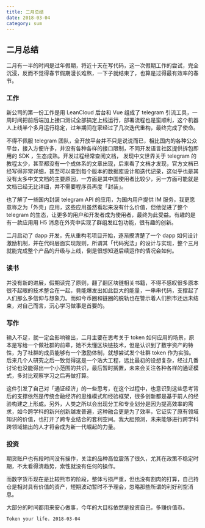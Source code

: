 ```yaml
---
title: 二月总结
date: 2018-03-04
category: sum
---
```

## 二月总结

二月有一半的时间是过年假期，将近十天在写代码，这一次假期工作的尝试，完全沉浸，反而不觉得春节假期漫长难熬，一下子就结束了，也算是过得最有效率的春节。

### 工作

新公司的第一份工作是用 LeanCloud 后台和 Vue 组成了 telegram 引流工具，一周时间把前后端加上接口测试全部搞定上线运行，部署流程也是蛮顺利，这个机器人上线半个多月运行稳定，过年期间在家经过了几次迭代重构，最终完成了使命。

不得不佩服 telegram 团队，全开放平台并不只是说说而已，相比国内的各种公众平台，接入方便许多，并没有各种各样的接口限制，不同开发语言社区提供拆包即用的 SDK ，生态成熟。开发过程经常查阅文档， 发现中文世界关于 telegram 的教程太少，甚至都没有一个成体系的文章出现，后来看了文档才发现，官方文档已经写得非常详细，甚至可以查到每个版本的数据库设计和迭代记录，这似乎也是其没有太多中文文档的主要原因，一方面是其中国使用者比较少，另一方面可能就是文档已经无比详细，并不需要程序员再度「封装」。

也了解了一些国内封装 telegram API 的应用，为国内用户提供 IM 服务，我更愿意称之为「外壳」应用，这些应用虽然看起来没有什么价值，但他促进了整个 telegram 的生态，让更多的用户和开发者成为使用者，最终为此受益。有趣的是有一款应用用 H5 消息在外壳中实现了群组发红包功能，很有趣的创新。

二月启动了 dapp 开发，先从重构老项目开始，逐渐摸清楚了一个 dapp 如何设计激励机制，并在代码层面实现规则，所谓其「代码宪法」的设计与实现，整个三月就能完成整个产品的升级与上线，倒是很想知道后续运作的情况会如何。



### 读书

并没有新的进展，假期读完了原则，翻了翻区块链相关书籍，不得不感叹很多原本很不起眼的技术整合在一起，竟能爆发出如此巨大的能量，一串串代码，支撑起了人们那么多信仰与想象力。而如今币圈和链圈的脱轨也在警示着人们熊市还远未结束，对自己而言，沉心学习做事是首要的。



### 写作

输入不足，就一定会影响输出，二月主要在思考关于 token 如何应用的场景，原本是写给一个做社群的前辈，她不太懂区块链技术，但是认识到了数字资产的特性，为了社群的成员能够有一个激励体制，就想尝试发个社群 token 作为实验。后来几个人研究之后一致觉得这是一个浩大工程，远比最初的设想复杂，经过几番讨论也没能得出一个小范围的共识，最后暂时搁置，未来会关注各种各样的通证模式，多对比观察学习之后再做打算。

这件引发了自己对「通证经济」的一些思考，在这个过程中，也意识到这些思考背后的支撑依然是传统金融经济的思维模式和经验框架，很多创新都是基于前人的经验构建之上形成。另外，人类之所以会出现分工和专业划分是因为提高效率的需求，如今跨学科的新兴创新越发普遍，这种融合更是为了效率，它证实了原有领域知识的价值，也打开了跨专业结合的套利空间。我大胆预测，未来能够进行跨学科跨领域输出的人才将会成为新一代崛起的力量。



### 投资

期货账户也有段时间没有操作，关注的品种高位震荡了很久，尤其在政策不稳定时期，不太看得清趋势，索性就没有任何的操作。

而数字货币现在是比较熊市的阶段，整体亏损严重，但也没有割肉的打算，自己持仓是相对具有价值的资产，短期波动暂时不予理会，忽略那些所谓的利好利空消息。

大部分的时间都用来安心做事，今年的大目标依然是投资自己，多赚价值币。



`Token your life. 2018-03-04`







